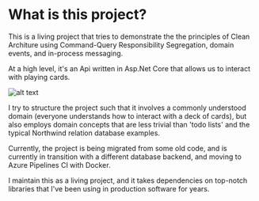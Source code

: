# What is this project?

This is a living project that tries to demonstrate the the principles of Clean Architure using Command-Query Responsibility Segregation, domain events, and in-process messaging.

At a high level, it's an Api written in Asp.Net Core that allows us to interact with playing cards.

![alt text](https://get.pxhere.com/photo/deck-bicycle-pattern-ace-card-brand-illustration-design-calligraphy-games-playing-card-magic-cards-1068201.jpg "Logo Title Text 1")

I try to structure the project such that it involves a commonly understood domain (everyone understands how to interact with a deck of cards), but also employs domain concepts that are less trivial than 'todo lists' and the typical Northwind relation database examples.

Currently, the project is being migrated from some old code, and is currently in transition with a different database backend, and moving to Azure Pipelines CI with Docker.

I maintain this as a living project, and it takes dependencies on top-notch libraries that I've been using in production software for years.